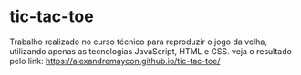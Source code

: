 # tic-tac-toe
Trabalho realizado no curso técnico para reproduzir o jogo da velha, utilizando apenas as tecnologias JavaScript, HTML e CSS. veja o resultado pelo link: https://alexandremaycon.github.io/tic-tac-toe/
